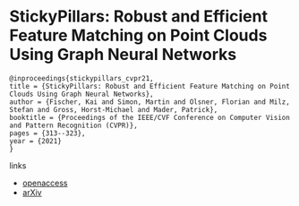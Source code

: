 # StickyPillars: Robust and Efficient Feature Matching on Point Clouds Using Graph Neural Networks

```
@inproceedings{stickypillars_cvpr21,
title = {StickyPillars: Robust and Efficient Feature Matching on Point Clouds Using Graph Neural Networks},
author = {Fischer, Kai and Simon, Martin and Olsner, Florian and Milz, Stefan and Gross, Horst-Michael and Mader, Patrick},
booktitle = {Proceedings of the IEEE/CVF Conference on Computer Vision and Pattern Recognition (CVPR)},
pages = {313--323},
year = {2021}
}
```
links
- [openaccess](http://openaccess.thecvf.com//content/CVPR2021/html/Fischer_StickyPillars_Robust_and_Efficient_Feature_Matching_on_Point_Clouds_Using_CVPR_2021_paper.html)
- [arXiv](https://arxiv.org/abs/2002.03983)
